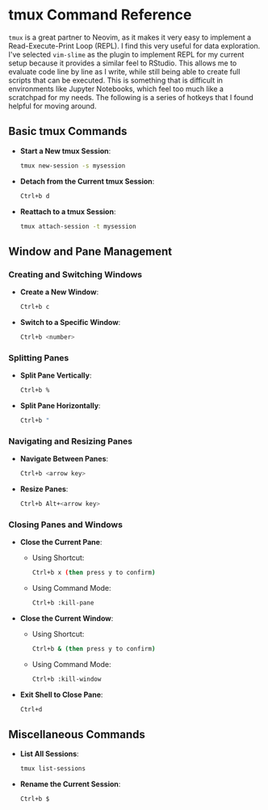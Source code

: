 
# tmux Command Reference


`tmux` is a great partner to Neovim, as it makes it very easy to implement a Read-Execute-Print Loop (REPL). I find this very useful for data exploration. I've selected `vim-slime` as the plugin to implement REPL for my current setup because it provides a similar feel to RStudio. This allows me to evaluate code line by line as I write, while still being able to create full scripts that can be executed. This is something that is difficult in environments like Jupyter Notebooks, which feel too much like a scratchpad for my needs. The following is a series of hotkeys that I found helpful for moving around.

## Basic tmux Commands

- **Start a New tmux Session**:
  ```sh
  tmux new-session -s mysession
  ```

- **Detach from the Current tmux Session**:
  ```sh
  Ctrl+b d
  ```

- **Reattach to a tmux Session**:
  ```sh
  tmux attach-session -t mysession
  ```

## Window and Pane Management

### Creating and Switching Windows

- **Create a New Window**:
  ```sh
  Ctrl+b c
  ```

- **Switch to a Specific Window**:
  ```sh
  Ctrl+b <number>
  ```

### Splitting Panes

- **Split Pane Vertically**:
  ```sh
  Ctrl+b %
  ```

- **Split Pane Horizontally**:
  ```sh
  Ctrl+b "
  ```

### Navigating and Resizing Panes

- **Navigate Between Panes**:
  ```sh
  Ctrl+b <arrow key>
  ```

- **Resize Panes**:
  ```sh
  Ctrl+b Alt+<arrow key>
  ```

### Closing Panes and Windows

- **Close the Current Pane**:
  - Using Shortcut:
    ```sh
    Ctrl+b x (then press y to confirm)
    ```

  - Using Command Mode:
    ```sh
    Ctrl+b :kill-pane
    ```

- **Close the Current Window**:
  - Using Shortcut:
    ```sh
    Ctrl+b & (then press y to confirm)
    ```

  - Using Command Mode:
    ```sh
    Ctrl+b :kill-window
    ```

- **Exit Shell to Close Pane**:
  ```sh
  Ctrl+d
  ```

## Miscellaneous Commands

- **List All Sessions**:
  ```sh
  tmux list-sessions
  ```

- **Rename the Current Session**:
  ```sh
  Ctrl+b $
  ```
